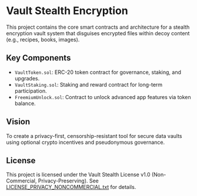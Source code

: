 # Vault Stealth Encryption

This project contains the core smart contracts and architecture for a stealth encryption vault system that disguises encrypted files within decoy content (e.g., recipes, books, images).

## Key Components

- `VaultToken.sol`: ERC-20 token contract for governance, staking, and upgrades.
- `VaultStaking.sol`: Staking and reward contract for long-term participation.
- `FreemiumUnlock.sol`: Contract to unlock advanced app features via token balance.

## Vision

To create a privacy-first, censorship-resistant tool for secure data vaults using optional crypto incentives and pseudonymous governance.

## License

This project is licensed under the Vault Stealth License v1.0 (Non-Commercial, Privacy-Preserving).
See [LICENSE_PRIVACY_NONCOMMERCIAL.txt](./LICENSE_PRIVACY_NONCOMMERCIAL.txt) for details.
